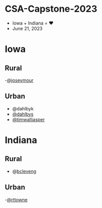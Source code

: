 # CSA-Capstone-2023

- Iowa + Indiana = ❤️
- June 21, 2023

# Iowa

## Rural
-[@joseymour](joseymour.md)
## Urban
- @dahlbyk
- [@dahlbys](dahlbys.md)
- [@timwalljasper](timwalljasper.md)

# Indiana

## Rural
- @[bcleveng](bcleveng.md)
  
## Urban
-[@rttowne](rttowne.md)
